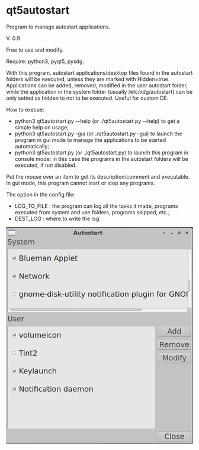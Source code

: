 # qt5autostart
Program to manage autostart applications.

V. 0.9

Free to use and modify.

Require: python3, pyqt5, pyxdg.

With this program, autostart applications/desktop files found in the autostart folders will be executed, unless they are marked with Hidden=true. Applications can be added, removed, modified in the user autostart folder, while the application in the system folder (usually /etc/xdg/autostart) can be only setted as hidden to not to be executed. Useful for custom DE.

How to execue:
- python3 qt5autostart.py --help (or ./qt5autostart.py --help) to get a simple help on usage;
- python3 qt5autostart.py -gui (or ./qt5autostart.py -gui) to launch the program in gui mode to manage the applications to be started automatically;
- python3 qt5autostart.py (or ./qt5autostart.py) to launch this program in console mode: in this case the programs in the autostart folders will be executed, if not disabled.

Put the mouse over an item to get its description/comment and executable. In gui mode, this program cannot start or stop any programs.

The option in the config file:
- LOG_TO_FILE : the program can log all the tasks it made, programs executed from system and use folders, programs skipped, etc.;
- DEST_LOG : where to write the log.

![My image](https://github.com/frank038/qt5autostart/blob/main/screenshot1.png)
